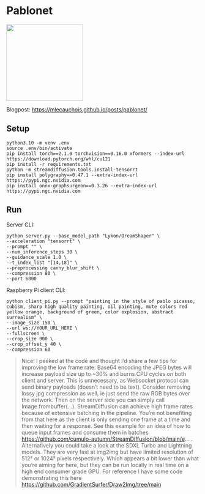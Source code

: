 # Pablonet

<div class="image-container" style="flex: 1; text-align: left">
    <img src="frame.png"  width="200">
</div>

Blogpost: https://mlecauchois.github.io/posts/pablonet/

## Setup

```
python3.10 -m venv .env
source .env/bin/activate
pip install torch==2.1.0 torchvision==0.16.0 xformers --index-url https://download.pytorch.org/whl/cu121
pip install -r requirements.txt
python -m streamdiffusion.tools.install-tensorrt
pip install polygraphy==0.47.1 --extra-index-url https://pypi.ngc.nvidia.com
pip install onnx-graphsurgeon==0.3.26 --extra-index-url https://pypi.ngc.nvidia.com
```

## Run

Server CLI:
```
python server.py --base_model_path "Lykon/DreamShaper" \
--acceleration "tensorrt" \
--prompt "" \
--num_inference_steps 30 \
--guidance_scale 1.0 \
--t_index_list "[14,18]" \
--preprocessing canny_blur_shift \
--compression 80 \
--port 6000
```

Raspberry Pi client CLI:
```
python client_pi.py --prompt "painting in the style of pablo picasso, cubism, sharp high quality painting, oil painting, mute colors red yellow orange, background of green, color explosion, abstract surrealism" \
--image_size 150 \
--url ws://YOUR_URL_HERE \
--fullscreen \
--crop_size 900 \
--crop_offset_y 40 \
--compression 60
```


> Nice! I peeked at the code and thought I’d share a few tips for improving the low frame rate:
> Base64 encoding the JPEG bytes will increase payload size up to ~30% and burns CPU cycles on both client and server. This is unnecessary, as Websocket protocol can send binary payloads (doesn’t need to be text).
> Consider removing lossy jpg compression as well, ie just send the raw RGB bytes over the network. Then on the server side you can simply call Image.frombuffer(…).
> StreamDiffusion can achieve high frame rates because of extensive batching in the pipeline. You’re not benefiting from that here as the client is only sending one frame at a time and then waiting for a response. See this example for an idea of how to queue input frames and consume them in batches https://github.com/cumulo-autumn/StreamDiffusion/blob/main/e... .
> Alternatively you could take a look at the SDXL Turbo and Lightning models. They are very fast at img2img but have limited resolution of 512² or 1024² pixels respectively. Which appears a bit lower than what you’re aiming for here, but they can be run locally in real time on a high end consumer grade GPU. For reference I have some code demonstrating this here https://github.com/GradientSurfer/Draw2Img/tree/main

